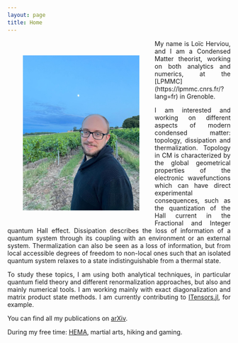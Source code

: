 ```yaml
---
layout: page
title: Home
---
```


<!-- ![](Profile.jpg){:height="250px"} -->



<img src="Profile.jpg" align="left" height="350px" style="margin:35px">
<div style="text-align: justify" markdown="1"> My name is Loïc Herviou, and I am a Condensed Matter theorist, working on both analytics and numerics, at the [LPMMC](https://lpmmc.cnrs.fr/?lang=fr) in Grenoble.

I am interested and working on different aspects of modern condensed matter: topology, dissipation and thermalization. Topology in CM is characterized by the global geometrical properties of the electronic wavefunctions which can have direct experimental consequences, such as the quantization of the Hall current in the Fractional and Integer quantum Hall effect. Dissipation describes the loss of information of a quantum system through its coupling with an environment or an external system. Thermalization can also be seen as a loss of information, but from local accessible degrees of freedom to non-local ones such that an isolated quantum system relaxes to a state indistinguishable from a thermal state.

To study these topics, I am using both analytical techniques, in particular quantum field theory and different renormalization approaches, but also and mainly numerical tools. I am working mainly with exact diagonalization and matrix product state methods. I am currently contributing to [ITensors.jl](https://github.com/ITensor/ITensors.jl), for example.

You can find all my publications on [arXiv](https://arxiv.org/search/?searchtype=author&query=Herviou%2C+L).

During my free time: [HEMA](http://unilamhe.ch/en/), martial arts, hiking and gaming.
</div>
